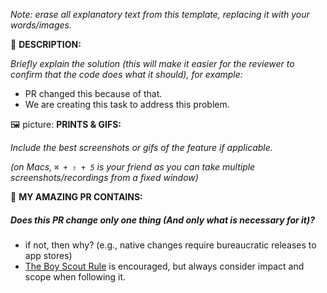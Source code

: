_Note: erase all explanatory text from this template, replacing it with your words/images._

📝 **DESCRIPTION:**

_Briefly explain the solution (this will make it easier for the reviewer to confirm that the code does what it should),_
_for example:_

- PR changed this because of that.
- We are creating this task to address this problem.

🖼 picture: **PRINTS & GIFS:**

_Include the best screenshots or gifs of the feature if applicable._

_(on Macs, `⌘ + ⇧ + 5` is your friend as you can take multiple screenshots/recordings from a fixed window)_

💛 **MY AMAZING PR CONTAINS:**

##### Does this PR change only one thing (And only what is necessary for it)?

- if not, then why? (e.g., native changes require bureaucratic releases to app stores)
- [The Boy Scout Rule](https://medium.com/@biratkirat/step-8-the-boy-scout-rule-robert-c-martin-uncle-bob-9ac839778385) is encouraged,
  but always consider impact and scope when following it.

